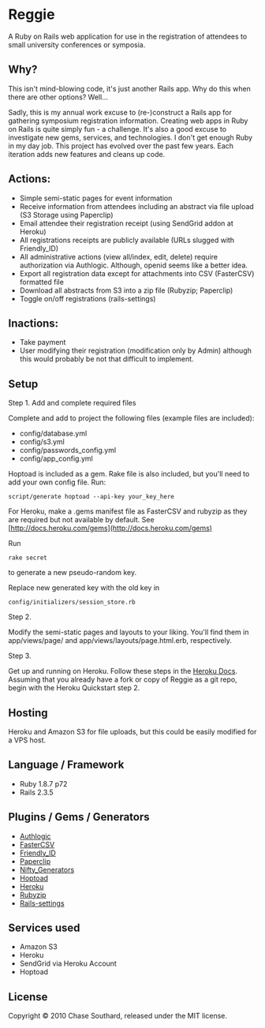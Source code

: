 # Reggie
A Ruby on Rails web application for use in the registration of attendees to small university conferences or symposia. 

## Why?

This isn't mind-blowing code, it's just another Rails app. Why do this when there are other options? Well...

Sadly, this is my annual work excuse to (re-)construct a Rails app for gathering symposium registration information. Creating web apps in Ruby on Rails is quite simply fun - a challenge.
It's also a good excuse to investigate new gems, services, and technologies. I don't get enough Ruby in my day job. This project has evolved over the past few years.
Each iteration adds new features and cleans up code. 

## Actions:

* Simple semi-static pages for event information
* Receive information from attendees including an abstract via file upload (S3 Storage using Paperclip)
* Email attendee their registration receipt (using SendGrid addon at Heroku)
* All registrations receipts are publicly available (URLs slugged with Friendly_ID)
* All administrative actions (view all/index, edit, delete) require authorization via Authlogic. Although, openid seems like a better idea.
* Export all registration data except for attachments into CSV (FasterCSV) formatted file
* Download all abstracts from S3 into a zip file (Rubyzip; Paperclip)
* Toggle on/off registrations (rails-settings)

## Inactions:

* Take payment
* User modifying their registration (modification only by Admin) although this would probably be not that difficult to implement.


## Setup

Step 1. Add and complete required files

Complete and add to project the following files (example files are included): 

* config/database.yml
* config/s3.yml
* config/passwords_config.yml
* config/app_config.yml

Hoptoad is included as a gem. Rake file is also included, but you'll need to add your own config file. Run:

    script/generate hoptoad --api-key your_key_here

For Heroku, make a .gems manifest file as FasterCSV and rubyzip as they are required but not available by default.
See [http://docs.heroku.com/gems](http://docs.heroku.com/gems)

Run

    rake secret

to generate a new pseudo-random key.

Replace new generated key with the old key in

    config/initializers/session_store.rb


Step 2. 

Modify the semi-static pages and layouts to your liking. You'll find them in app/views/page/ and app/views/layouts/page.html.erb, respectively.

Step 3.

Get up and running on Heroku. Follow these steps in the [Heroku Docs](http://docs.heroku.com/quickstart). Assuming that you already have a fork or copy of Reggie as a git repo, begin with the Heroku Quickstart step 2.





## Hosting

Heroku and Amazon S3 for file uploads, but this could be easily modified for a VPS host. 

## Language / Framework

* Ruby 1.8.7 p72
* Rails 2.3.5

## Plugins / Gems / Generators

* [Authlogic](http://github.com/binarylogic/authlogic)
* [FasterCSV](http://rubygems.org/gems/fastercsv)
* [Friendly_ID](http://github.com/norman/friendly_id)
* [Paperclip](http://github.com/thoughtbot/paperclip)
* [Nifty_Generators](http://github.com/ryanb/nifty-generators)
* [Hoptoad](http://github.com/thoughtbot/hoptoad_notifier)
* [Heroku](http://rubygems.org/gems/heroku)
* [Rubyzip](http://rubygems.org/gems/rubyzip)
* [Rails-settings](http://github.com/Squeegy/rails-settings)

## Services used

* Amazon S3
* Heroku
* SendGrid via Heroku Account
* Hoptoad

## License

Copyright &copy; 2010 Chase Southard, released under the MIT license. 


